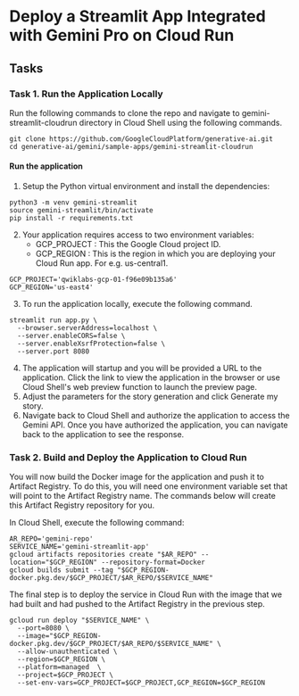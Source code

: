 # Deploy a Streamlit App Integrated with Gemini Pro on Cloud Run

## Tasks
### Task 1. Run the Application Locally
Run the following commands to clone the repo and navigate to gemini-streamlit-cloudrun directory in Cloud Shell using the following commands.
```
git clone https://github.com/GoogleCloudPlatform/generative-ai.git
cd generative-ai/gemini/sample-apps/gemini-streamlit-cloudrun
```
#### Run the application
1. Setup the Python virtual environment and install the dependencies:
```
python3 -m venv gemini-streamlit
source gemini-streamlit/bin/activate
pip install -r requirements.txt
```
2. Your application requires access to two environment variables:
   - GCP_PROJECT : This the Google Cloud project ID.
   - GCP_REGION : This is the region in which you are deploying your Cloud Run app. For e.g. us-central1.
```
GCP_PROJECT='qwiklabs-gcp-01-f96e09b135a6'
GCP_REGION='us-east4'
```
3. To run the application locally, execute the following command.
```
streamlit run app.py \
  --browser.serverAddress=localhost \
  --server.enableCORS=false \
  --server.enableXsrfProtection=false \
  --server.port 8080
```
4. The application will startup and you will be provided a URL to the application. Click the link to view the application in the browser or use Cloud Shell's web preview function to launch the preview page.
5. Adjust the parameters for the story generation and click Generate my story.
6. Navigate back to Cloud Shell and authorize the application to access the Gemini API. Once you have authorized the application, you can navigate back to the application to see the response.


### Task 2. Build and Deploy the Application to Cloud Run
You will now build the Docker image for the application and push it to Artifact Registry. To do this, you will need one environment variable set that will point to the Artifact Registry name. The commands below will create this Artifact Registry repository for you.

In Cloud Shell, execute the following command:

```
AR_REPO='gemini-repo'
SERVICE_NAME='gemini-streamlit-app' 
gcloud artifacts repositories create "$AR_REPO" --location="$GCP_REGION" --repository-format=Docker
gcloud builds submit --tag "$GCP_REGION-docker.pkg.dev/$GCP_PROJECT/$AR_REPO/$SERVICE_NAME"
```

The final step is to deploy the service in Cloud Run with the image that we had built and had pushed to the Artifact Registry in the previous step.
```
gcloud run deploy "$SERVICE_NAME" \
  --port=8080 \
  --image="$GCP_REGION-docker.pkg.dev/$GCP_PROJECT/$AR_REPO/$SERVICE_NAME" \
  --allow-unauthenticated \
  --region=$GCP_REGION \
  --platform=managed  \
  --project=$GCP_PROJECT \
  --set-env-vars=GCP_PROJECT=$GCP_PROJECT,GCP_REGION=$GCP_REGION
```


